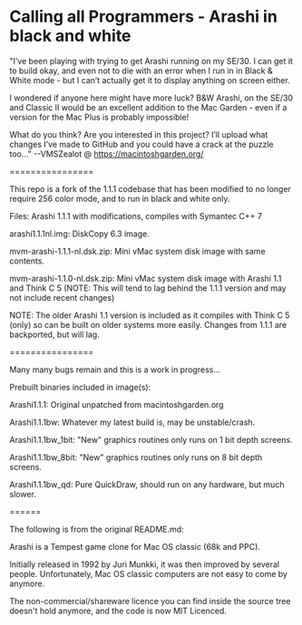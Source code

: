 Calling all Programmers - Arashi in black and white
======

"I’ve been playing with trying to get Arashi running on my SE/30. I can get it to build okay, and even not to die with an error when I run in in Black & White mode - but I can’t actually get it to display anything on screen either.

I wondered if anyone here might have more luck? B&W Arashi, on the SE/30 and Classic II would be an excellent addition to the Mac Garden - even if a version for the Mac Plus is probably impossible!

What do you think? Are you interested in this project? I’ll upload what changes I’ve made to GitHub and you could have a crack at the puzzle too…"
--VMSZealot @ https://macintoshgarden.org/

================

This repo is a fork of the 1.1.1 codebase that has been modified to no longer require 256 color mode, and to run in black and white only.


Files: Arashi 1.1.1 with modifications, compiles with Symantec C++ 7

arashi1.1.1nl.img: DiskCopy 6.3 image.

mvm-arashi-1.1.1-nl.dsk.zip: Mini vMac system disk image with same contents.

mvm-arashi-1.1.0-nl.dsk.zip: Mini vMac system disk image with Arashi 1.1 and Think C 5
(NOTE: This will tend to lag behind the 1.1.1 version and may not include recent changes)


NOTE: The older Arashi 1.1 version is included as it compiles with Think C 5 (only) so can be built on older systems more easily.  Changes from 1.1.1 are backported, but will lag.

================

Many many bugs remain and this is a work in progress...

Prebuilt binaries included in image(s):

Arashi1.1.1: Original unpatched from macintoshgarden.org

Arashi1.1.1bw: Whatever my latest build is, may be unstable/crash.

Arashi1.1.1bw_1bit: "New" graphics routines only runs on 1 bit depth screens.

Arashi1.1.1bw_8bit: "New" graphics routines only runs on 8 bit depth screens.

Arashi1.1.1bw_qd: Pure QuickDraw, should run on any hardware, but much slower.

======

The following is from the original README.md:

Arashi is a Tempest game clone for Mac OS classic (68k and PPC).

Initially released in 1992 by Juri Munkki, it was then improved by several people.
Unfortunately, Mac OS classic computers are not easy to come by anymore.

The non-commercial/shareware licence you can find inside the source tree doesn't hold anymore, and
the code is now MIT Licenced.
